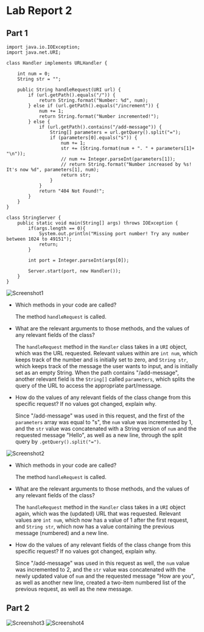 # Lab Report 2

## Part 1

```
import java.io.IOException;
import java.net.URI;

class Handler implements URLHandler {
    
    int num = 0;
    String str = "";

    public String handleRequest(URI url) {
        if (url.getPath().equals("/")) {
            return String.format("Number: %d", num);
        } else if (url.getPath().equals("/increment")) {
            num += 1;
            return String.format("Number incremented!");
        } else {
            if (url.getPath().contains("/add-message")) {
                String[] parameters = url.getQuery().split("=");
                if (parameters[0].equals("s")) {
                    num += 1;
                    str += (String.format(num + ". " + parameters[1]+ "\n"));
                    // num += Integer.parseInt(parameters[1]);
                    // return String.format("Number increased by %s! It's now %d", parameters[1], num);
                    return str;
                }
            }
            return "404 Not Found!";
        }
    }
}

class StringServer {
    public static void main(String[] args) throws IOException {
        if(args.length == 0){
            System.out.println("Missing port number! Try any number between 1024 to 49151");
            return;
        }

        int port = Integer.parseInt(args[0]);

        Server.start(port, new Handler());
    }
}
```

![Screenshot1](/cse15l-lab-reports/LR2-1.png)

- Which methods in your code are called?

    The method `handleRequest` is called.

- What are the relevant arguments to those methods, and the values of any relevant fields of the class?

    The `handleRequest` method in the `Handler` class takes in a `URI` object, which was the URL requested. Relevant values within are `int num`, which keeps track of the number and is initially set to zero, and `String str`, which keeps track of the message the user wants to input, and is initially set as an empty String. When the path contains "/add-message", another relevant field is the `String[]` called `parameters`, which splits the query of the URL to access the appropriate part/message.

- How do the values of any relevant fields of the class change from this specific request? If no values got changed, explain why.

  Since "/add-message" was used in this request, and the first of the `parameters` array was equal to "s", the `num` value was incremented by 1, and the `str` value was concatenated with a String version of `num` and the requested message "Hello", as well as a new line, through the split query by `.getQuery().split("=")`.

![Screenshot2](/cse15l-lab-reports/LR2-2.png)

- Which methods in your code are called?

    The method `handleRequest` is called.

- What are the relevant arguments to those methods, and the values of any relevant fields of the class?

    The `handleRequest` method in the `Handler` class takes in a `URI` object again, which was the (updated) URL that was requested. Relevant values are `int num`, which now has a value of 1 after the first request, and `String str`, which now has a value containing the previous message (numbered) and a new line.
  
- How do the values of any relevant fields of the class change from this specific request? If no values got changed, explain why.

    Since "/add-message" was used in this request as well, the `num` value was incremented to 2, and the `str` value was concatenated with the newly updated value of `num` and the requested message "How are you", as well as another new line, created a two-item numbered list of the previous request, as well as the new message.

## Part 2

![Screenshot3](/cse15l-lab-reports/LR2-4.png)
![Screenshot4](/cse15l-lab-reports/LR2-3.png)
